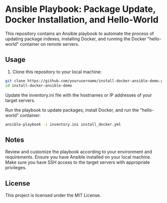 # Ansible Playbook: Package Update, Docker Installation, and Hello-World

This repository contains an Ansible playbook to automate the process of updating package indexes, installing Docker, and running the Docker "hello-world" container on remote servers.

## Usage

1. Clone this repository to your local machine:

 ```bash
git clone https://github.com/yourusername/install-docker-ansible-demo.git
cd install-docker-ansible-demo
```

Update the inventory.ini file with the hostnames or IP addresses of your target servers.

Run the playbook to update packages, install Docker, and run the "hello-world" container:

```bash
ansible-playbook -i inventory.ini install_docker.yml
```

## Notes
Review and customize the playbook according to your environment and requirements.
Ensure you have Ansible installed on your local machine.
Make sure you have SSH access to the target servers with appropriate privileges.

## License
This project is licensed under the MIT License.

